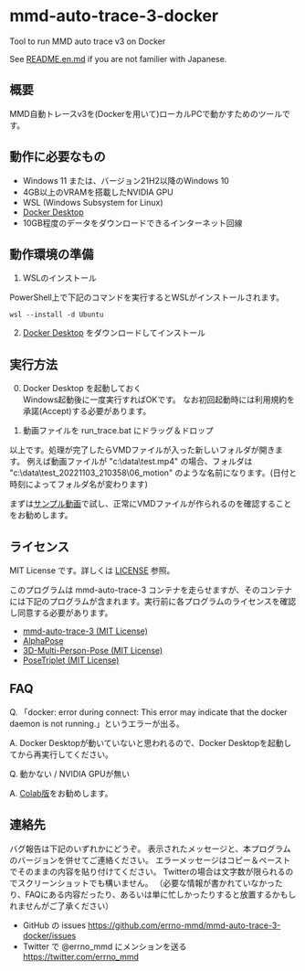 # mmd-auto-trace-3-docker
Tool to run MMD auto trace v3 on Docker

See [README.en.md](README.en.md) if you are not familier with Japanese.

## 概要

MMD自動トレースv3を(Dockerを用いて)ローカルPCで動かすためのツールです。

## 動作に必要なもの

- Windows 11 または、バージョン21H2以降のWindows 10
- 4GB以上のVRAMを搭載したNVIDIA GPU
- WSL (Windows Subsystem for Linux)
- [Docker Desktop](https://www.docker.com/)
- 10GB程度のデータをダウンロードできるインターネット回線

## 動作環境の準備

1. WSLのインストール

PowerShell上で下記のコマンドを実行するとWSLがインストールされます。
```
wsl --install -d Ubuntu
```

2. [Docker Desktop](https://www.docker.com/) をダウンロードしてインストール

## 実行方法

0. Docker Desktop を起動しておく  
   Windows起動後に一度実行すればOKです。
   なお初回起動時には利用規約を承諾(Accept)する必要があります。

1. 動画ファイルを run_trace.bat にドラッグ＆ドロップ

以上です。処理が完了したらVMDファイルが入った新しいフォルダが開きます。
例えば動画ファイルが "c:\data\test.mp4" の場合、フォルダは "c:\data\test_20221103_210358\06_motion" のような名前になります。(日付と時刻によってフォルダ名が変わります)

まずは[サンプル動画](https://drive.google.com/open?id=1ccBzmONGNDbvmKa7SSqwMRPKQ3q-_6LG)で試し、正常にVMDファイルが作られるのを確認することをお勧めします。

## ライセンス
MIT License です。詳しくは [LICENSE](LICENSE) 参照。

このプログラムは mmd-auto-trace-3 コンテナを走らせますが、そのコンテナには下記のプログラムが含まれます。実行前に各プログラムのライセンスを確認し同意する必要があります。

- [mmd-auto-trace-3 (MIT License)](https://github.com/miu200521358/mmd-auto-trace-3/blob/main/LICENSE)
- [AlphaPose](https://github.com/MVIG-SJTU/AlphaPose#license)
- [3D-Multi-Person-Pose (MIT License)](https://github.com/miu200521358/3D-Multi-Person-Pose/blob/main/LICENSE)
- [PoseTriplet (MIT License)](https://github.com/Garfield-kh/PoseTriplet/blob/main/LICENSE)

## FAQ

Q. 「docker: error during connect: This error may indicate that the docker daemon is not running.」というエラーが出る。

A. Docker Desktopが動いていないと思われるので、Docker Desktopを起動してから再実行してください。

Q. 動かない / NVIDIA GPUが無い

A. [Colab版](https://colab.research.google.com/github/miu200521358/motion_trace_colab/blob/master/MMDAutoTrace3.ipynb)をお勧めします。

## 連絡先

バグ報告は下記のいずれかにどうぞ。
表示されたメッセージと、本プログラムのバージョンを併せてご連絡ください。
エラーメッセージはコピー＆ペーストでそのままの内容を貼り付けてください。
Twitterの場合は文字数が限られるのでスクリーンショットでも構いません。
（必要な情報が書かれていなかったり、FAQにある内容だったり、あるいは単に忙しかったりすると放置するかもしれませんがご了承ください）

- GitHub の issues
  https://github.com/errno-mmd/mmd-auto-trace-3-docker/issues
- Twitter で @errno_mmd にメンションを送る
  https://twitter.com/errno_mmd
